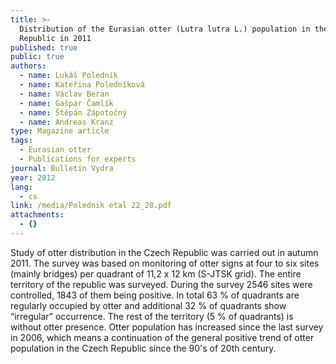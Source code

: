 ```yaml
---
title: >-
  Distribution of the Eurasian otter (Lutra lutra L.) population in the Czech
  Republic in 2011
published: true
public: true
authors:
  - name: Lukáš Poledník
  - name: Kateřina Poledníková
  - name: Václav Beran
  - name: Gašpar Čamlík
  - name: Štěpán Zápotočný
  - name: Andreas Kranz
type: Magazine article
tags:
  - Eurasian otter
  - Publications for experts
journal: Bulletin Vydra
year: 2012
lang:
  - cs
link: /media/Polednik etal 22_28.pdf
attachments:
  - {}
---
```

Study of otter distribution in the Czech Republic was carried out in autumn 2011. The survey was based on monitoring of otter signs at four to six sites (mainly bridges) per quadrant of 11,2 x 12 km (S-JTSK grid). The entire territory of the republic was surveyed. During the survey 2546 sites were controlled, 1843 of them being positive. In total 63 % of quadrants are regularly occupied by otter and additional 32 % of quadrants show “irregular” occurrence. The rest of the territory (5 % of quadrants) is without otter presence. Otter population has increased since the last survey in 2006, which means a continuation of the general positive trend of otter population in the Czech Republic since the 90's of 20th century.
